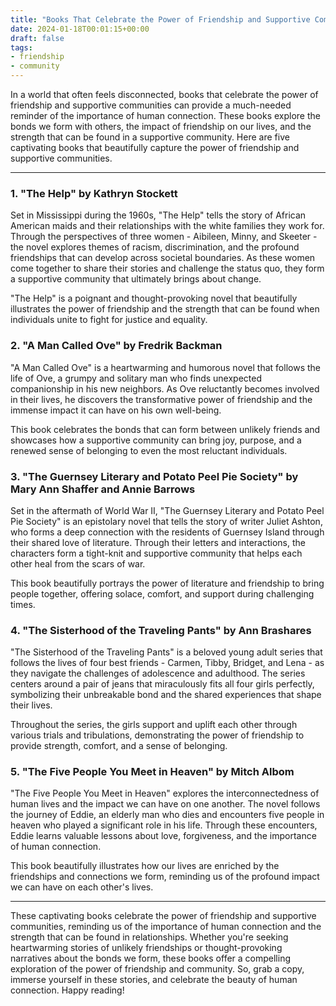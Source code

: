 ```yaml
---
title: "Books That Celebrate the Power of Friendship and Supportive Communities"
date: 2024-01-18T00:01:15+00:00
draft: false
tags: 
- friendship
- community
---
```


In a world that often feels disconnected, books that celebrate the power of friendship and supportive communities can provide a much-needed reminder of the importance of human connection. These books explore the bonds we form with others, the impact of friendship on our lives, and the strength that can be found in a supportive community. Here are five captivating books that beautifully capture the power of friendship and supportive communities.

---

### 1. "The Help" by Kathryn Stockett

Set in Mississippi during the 1960s, "The Help" tells the story of African American maids and their relationships with the white families they work for. Through the perspectives of three women - Aibileen, Minny, and Skeeter - the novel explores themes of racism, discrimination, and the profound friendships that can develop across societal boundaries. As these women come together to share their stories and challenge the status quo, they form a supportive community that ultimately brings about change.

"The Help" is a poignant and thought-provoking novel that beautifully illustrates the power of friendship and the strength that can be found when individuals unite to fight for justice and equality.

### 2. "A Man Called Ove" by Fredrik Backman

"A Man Called Ove" is a heartwarming and humorous novel that follows the life of Ove, a grumpy and solitary man who finds unexpected companionship in his new neighbors. As Ove reluctantly becomes involved in their lives, he discovers the transformative power of friendship and the immense impact it can have on his own well-being.

This book celebrates the bonds that can form between unlikely friends and showcases how a supportive community can bring joy, purpose, and a renewed sense of belonging to even the most reluctant individuals.

### 3. "The Guernsey Literary and Potato Peel Pie Society" by Mary Ann Shaffer and Annie Barrows

Set in the aftermath of World War II, "The Guernsey Literary and Potato Peel Pie Society" is an epistolary novel that tells the story of writer Juliet Ashton, who forms a deep connection with the residents of Guernsey Island through their shared love of literature. Through their letters and interactions, the characters form a tight-knit and supportive community that helps each other heal from the scars of war.

This book beautifully portrays the power of literature and friendship to bring people together, offering solace, comfort, and support during challenging times.

### 4. "The Sisterhood of the Traveling Pants" by Ann Brashares

"The Sisterhood of the Traveling Pants" is a beloved young adult series that follows the lives of four best friends - Carmen, Tibby, Bridget, and Lena - as they navigate the challenges of adolescence and adulthood. The series centers around a pair of jeans that miraculously fits all four girls perfectly, symbolizing their unbreakable bond and the shared experiences that shape their lives.

Throughout the series, the girls support and uplift each other through various trials and tribulations, demonstrating the power of friendship to provide strength, comfort, and a sense of belonging.

### 5. "The Five People You Meet in Heaven" by Mitch Albom

"The Five People You Meet in Heaven" explores the interconnectedness of human lives and the impact we can have on one another. The novel follows the journey of Eddie, an elderly man who dies and encounters five people in heaven who played a significant role in his life. Through these encounters, Eddie learns valuable lessons about love, forgiveness, and the importance of human connection.

This book beautifully illustrates how our lives are enriched by the friendships and connections we form, reminding us of the profound impact we can have on each other's lives.

---

These captivating books celebrate the power of friendship and supportive communities, reminding us of the importance of human connection and the strength that can be found in relationships. Whether you're seeking heartwarming stories of unlikely friendships or thought-provoking narratives about the bonds we form, these books offer a compelling exploration of the power of friendship and community. So, grab a copy, immerse yourself in these stories, and celebrate the beauty of human connection. Happy reading!